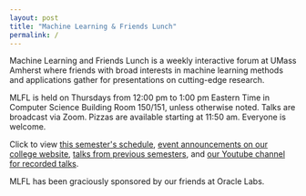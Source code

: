 ```yaml
---
layout: post
title: "Machine Learning & Friends Lunch"
permalink: /
---
```


Machine Learning and Friends Lunch is a weekly interactive forum at UMass Amherst where 
friends with broad interests in machine learning methods and applications 
gather for presentations on cutting-edge research.

MLFL is held on Thursdays from 12:00 pm to 1:00 pm Eastern Time in Computer Science Building Room 150/151, 
unless otherwise noted. Talks are broadcast via Zoom. 
Pizzas are available starting at 11:50 am. Everyone is welcome.

Click to view [this semester's schedule](/schedule), 
[event announcements on our college website](https://www.cics.umass.edu/events?field_event_type_tid%5B%5D=39&_gl=1*1kvdpu4*_ga*NTI3NTQ1NTIxLjE2NDg4NDU1NTk.*_ga_21RLS0L7EB*MTY2MjQ5MDgwMi41OS4xLjE2NjI0OTE5MzAuMC4wLjA.&_ga=2.135358705.1901043651.1662409669-527545521.1648845559), 
[talks from previous semesters](/archive), and 
[our Youtube channel for recorded talks](https://www.youtube.com/channel/UC9Gp6svBgsg1ilNWKqHioUw/videos).

MLFL has been graciously sponsored by our friends at Oracle Labs.
